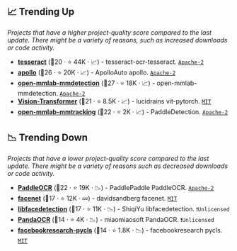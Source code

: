 ## 📈 Trending Up

_Projects that have a higher project-quality score compared to the last update. There might be a variety of reasons, such as increased downloads or code activity._

- <b><a href="https://github.com/tesseract-ocr/tesseract">tesseract</a></b> (🥈20 ·  ⭐ 44K · 📈) - tesseract-ocr-tesseract. <code><a href="http://bit.ly/3nYMfla">Apache-2</a></code>
- <b><a href="https://github.com/ApolloAuto/apollo">apollo</a></b> (🥇26 ·  ⭐ 20K · 📈) - ApolloAuto apollo. <code><a href="http://bit.ly/3nYMfla">Apache-2</a></code>
- <b><a href="https://github.com/open-mmlab/mmdetection">open-mmlab-mmdetection</a></b> (🥇27 ·  ⭐ 18K · 📈) - open-mmlab-mmdetection. <code><a href="http://bit.ly/3nYMfla">Apache-2</a></code>
- <b><a href="https://github.com/lucidrains/vit-pytorch">Vision-Transformer</a></b> (🥈21 ·  ⭐ 8.5K · 📈) - lucidrains vit-pytorch. <code><a href="http://bit.ly/34MBwT8">MIT</a></code>
- <b><a href="https://github.com/open-mmlab/mmtracking">open-mmlab-mmtracking</a></b> (🥈22 ·  ⭐ 2K · 📈) - PaddleDetection. <code><a href="http://bit.ly/3nYMfla">Apache-2</a></code>

## 📉 Trending Down

_Projects that have a lower project-quality score compared to the last update. There might be a variety of reasons such as decreased downloads or code activity._

- <b><a href="https://github.com/PaddlePaddle/PaddleOCR">PaddleOCR</a></b> (🥇22 ·  ⭐ 19K · 📉) - PaddlePaddle PaddleOCR. <code><a href="http://bit.ly/3nYMfla">Apache-2</a></code>
- <b><a href="https://github.com/davidsandberg/facenet">facenet</a></b> (🥉17 ·  ⭐ 12K · 💤) - davidsandberg facenet. <code><a href="http://bit.ly/34MBwT8">MIT</a></code>
- <b><a href="https://github.com/ShiqiYu/libfacedetection">libfacedetection</a></b> (🥉17 ·  ⭐ 11K · 📉) - ShiqiYu libfacedetection. <code>❗Unlicensed</code>
- <b><a href="https://github.com/miaomiaosoft/PandaOCR">PandaOCR</a></b> (🥈14 ·  ⭐ 4K · 📉) - miaomiaosoft PandaOCR. <code>❗Unlicensed</code>
- <b><a href="https://github.com/facebookresearch/pycls">facebookresearch-pycls</a></b> (🥉14 ·  ⭐ 1.8K · 📉) - facebookresearch pycls. <code><a href="http://bit.ly/34MBwT8">MIT</a></code>

